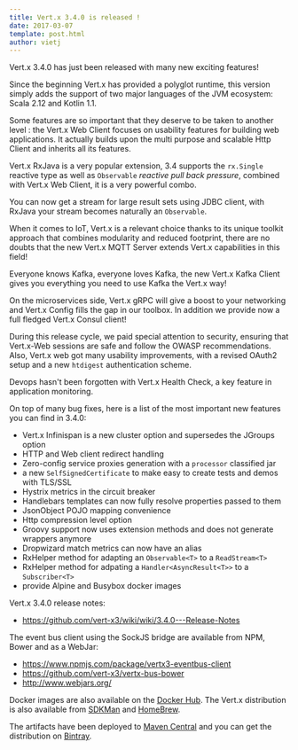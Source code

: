 ```yaml
---
title: Vert.x 3.4.0 is released !
date: 2017-03-07
template: post.html
author: vietj
---
```


Vert.x 3.4.0 has just been released with many new exciting features!

Since the beginning Vert.x has provided a polyglot runtime, this version simply adds the support of two major languages
of the JVM ecosystem: Scala 2.12 and Kotlin 1.1.

Some features are so important that they deserve to be taken to another level : the Vert.x Web Client focuses on usability
features for building web applications. It actually builds upon the multi purpose and scalable Http Client and inherits
all its features.

Vert.x RxJava is a very popular extension, 3.4 supports the `rx.Single` reactive type as well as `Observable`
_reactive pull back pressure_, combined with Vert.x Web Client, it is a very powerful combo.

You can now get a stream for large result sets using JDBC client, with RxJava your stream becomes
naturally an `Observable`.

When it comes to IoT, Vert.x is a relevant choice thanks to its unique toolkit approach that combines
 modularity and reduced footprint, there are no doubts that the new Vert.x MQTT Server extends Vert.x capabilities
 in this field!

Everyone knows Kafka, everyone loves Kafka, the new Vert.x Kafka Client gives you everything you need to use Kafka
the Vert.x way!

On the microservices side, Vert.x gRPC will give a boost to your networking and Vert.x Config fills the gap
in our toolbox. In addition we provide now a full fledged Vert.x Consul client!

During this release cycle, we paid special attention to security, ensuring that Vert.x-Web sessions are safe and
follow the OWASP recommendations. Also, Vert.x web got many usability improvements, with a revised OAuth2 setup and a new ``htdigest`` authentication scheme.

Devops hasn't been forgotten with Vert.x Health Check, a key feature in application monitoring.

On top of many bug fixes, here is a list of the most important new features you can find in 3.4.0:

- Vert.x Infinispan is a new cluster option and supersedes the JGroups option
- HTTP and Web client redirect handling
- Zero-config service proxies generation with a `processor` classified jar
- a new `SelfSignedCertificate` to make easy to create tests and demos with TLS/SSL
- Hystrix metrics in the circuit breaker
- Handlebars templates can now fully resolve properties passed to them
- JsonObject POJO mapping convenience
- Http compression level option
- Groovy support now uses extension methods and does not generate wrappers anymore
- Dropwizard match metrics can now have an alias
- RxHelper method for adapting an `Observable<T>` to a `ReadStream<T>`
- RxHelper method for adpating a `Handler<AsyncResult<T>>` to a `Subscriber<T>`
- provide Alpine and Busybox docker images

Vert.x 3.4.0 release notes:

* https://github.com/vert-x3/wiki/wiki/3.4.0---Release-Notes

The event bus client using the SockJS bridge are available from NPM, Bower and as a WebJar:

* https://www.npmjs.com/package/vertx3-eventbus-client
* https://github.com/vert-x3/vertx-bus-bower
* http://www.webjars.org/

Docker images are also available on the [Docker Hub](https://hub.docker.com/u/vertx/). The Vert.x distribution is also available from [SDKMan](http://sdkman.io/index.html) and [HomeBrew](http://brew.sh/).

The artifacts have been deployed to [Maven Central](http://search.maven.org/#search%7Cga%7C1%7Cg%3A%22io.vertx%22%20AND%20v%3A%223.3.3%22) and you can get the distribution on [Bintray](https://bintray.com/vertx/downloads/distribution/3.3.3/view).

